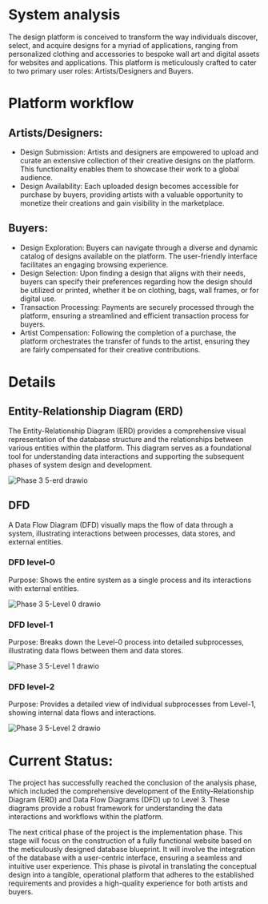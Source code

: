 # System analysis 
The design platform is conceived to transform the way individuals discover, select, and acquire designs for a myriad of applications, ranging from personalized clothing and accessories to bespoke wall art and digital assets for websites and applications. This platform is meticulously crafted to cater to two primary user roles: Artists/Designers and Buyers.

   
 
# Platform workflow 
 
## Artists/Designers:
  - Design Submission: Artists and designers are empowered to upload and curate an extensive collection of their creative designs on the platform. This functionality enables them to showcase their work to a 
  global audience.
  - Design Availability: Each uploaded design becomes accessible for purchase by buyers, providing artists with a valuable opportunity to monetize their creations and gain visibility in the marketplace.
## Buyers:

  - Design Exploration: Buyers can navigate through a diverse and dynamic catalog of designs available on the platform. The user-friendly interface facilitates an engaging browsing experience.
  - Design Selection: Upon finding a design that aligns with their needs, buyers can specify their preferences regarding how the design should be utilized or printed, whether it be on clothing, bags, wall 
    frames, or for digital use.
  - Transaction Processing: Payments are securely processed through the platform, ensuring a streamlined and efficient transaction process for buyers.
  - Artist Compensation: Following the completion of a purchase, the platform orchestrates the transfer of funds to the artist, ensuring they are fairly compensated for their creative contributions.



# Details 

## Entity-Relationship Diagram (ERD)

The Entity-Relationship Diagram (ERD) provides a comprehensive visual representation of the database structure and the relationships between various entities within the platform. This diagram serves as a foundational tool for understanding data interactions and supporting the subsequent phases of system design and development. 

![Phase 3   5-erd drawio](https://github.com/user-attachments/assets/825b66bd-5936-4a45-95ca-9f5f320bb3c0)

## DFD
A Data Flow Diagram (DFD) visually maps the flow of data through a system, illustrating interactions between processes, data stores, and external entities.

### DFD level-0 
Purpose: Shows the entire system as a single process and its interactions with external entities.
 
![Phase 3   5-Level 0 drawio](https://github.com/user-attachments/assets/f5a93f31-1bf1-4d81-bcdf-c1fee93cd31c)

### DFD level-1 
Purpose: Breaks down the Level-0 process into detailed subprocesses, illustrating data flows between them and data stores.

![Phase 3   5-Level 1 drawio](https://github.com/user-attachments/assets/ddbf7aeb-3da0-4ca0-997d-16f6ad427572)
###  DFD level-2 
Purpose: Provides a detailed view of individual subprocesses from Level-1, showing internal data flows and interactions.

![Phase 3   5-Level 2 drawio](https://github.com/user-attachments/assets/4f2b1b1b-634f-4199-88be-e0be3d328cde)











    
  # Current Status:

The project has successfully reached the conclusion of the analysis phase, which included the comprehensive development of the Entity-Relationship Diagram (ERD) and Data Flow Diagrams (DFD) up to Level 3. These diagrams provide a robust framework for understanding the data interactions and workflows within the platform.

The next critical phase of the project is the implementation phase. This stage will focus on the construction of a fully functional website based on the meticulously designed database blueprint. It will involve the integration of the database with a user-centric interface, ensuring a seamless and intuitive user experience. This phase is pivotal in translating the conceptual design into a tangible, operational platform that adheres to the established requirements and provides a high-quality experience for both artists and buyers.


